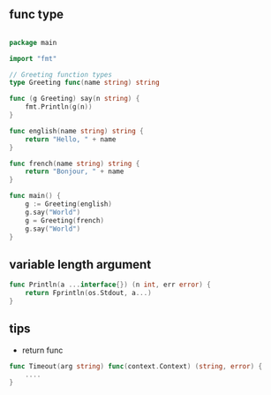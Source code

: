 

## func type

```go

package main

import "fmt"

// Greeting function types
type Greeting func(name string) string

func (g Greeting) say(n string) {
    fmt.Println(g(n))
}

func english(name string) string {
    return "Hello, " + name
}

func french(name string) string {
    return "Bonjour, " + name
}

func main() {
    g := Greeting(english)
    g.say("World")
    g = Greeting(french)
    g.say("World")
}
```




## variable length argument

```go
func Println(a ...interface{}) (n int, err error) {
	return Fprintln(os.Stdout, a...)
}
```


## tips

+ return func
```go
func Timeout(arg string) func(context.Context) (string, error) {
    ....
}
```